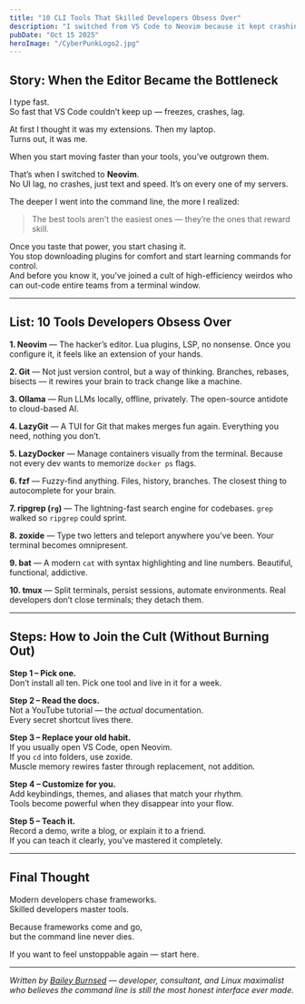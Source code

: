 ```yaml
---
title: "10 CLI Tools That Skilled Developers Obsess Over"
description: "I switched from VS Code to Neovim because it kept crashing. Here’s what I learned about tools that scale with your skill."
pubDate: "Oct 15 2025"
heroImage: "/CyberPunkLogo2.jpg"
---
```


## Story: When the Editor Became the Bottleneck

I type fast.  
So fast that VS Code couldn’t keep up — freezes, crashes, lag.  

At first I thought it was my extensions. Then my laptop.  
Turns out, it was me.  

When you start moving faster than your tools, you’ve outgrown them.  

That’s when I switched to **Neovim**.  
No UI lag, no crashes, just text and speed. It’s on every one of my servers.  

The deeper I went into the command line, the more I realized:  
> The best tools aren’t the easiest ones — they’re the ones that reward skill.

Once you taste that power, you start chasing it.  
You stop downloading plugins for comfort and start learning commands for control.  
And before you know it, you’ve joined a cult of high-efficiency weirdos who can out-code entire teams from a terminal window.

---

## List: 10 Tools Developers Obsess Over

**1. Neovim** — The hacker’s editor. Lua plugins, LSP, no nonsense. Once you configure it, it feels like an extension of your hands.  

**2. Git** — Not just version control, but a way of thinking. Branches, rebases, bisects — it rewires your brain to track change like a machine.  

**3. Ollama** — Run LLMs locally, offline, privately. The open-source antidote to cloud-based AI.  

**4. LazyGit** — A TUI for Git that makes merges fun again. Everything you need, nothing you don’t.  

**5. LazyDocker** — Manage containers visually from the terminal. Because not every dev wants to memorize `docker ps` flags.  

**6. fzf** — Fuzzy-find anything. Files, history, branches. The closest thing to autocomplete for your brain.  

**7. ripgrep (`rg`)** — The lightning-fast search engine for codebases. `grep` walked so `ripgrep` could sprint.  

**8. zoxide** — Type two letters and teleport anywhere you’ve been. Your terminal becomes omnipresent.  

**9. bat** — A modern `cat` with syntax highlighting and line numbers. Beautiful, functional, addictive.  

**10. tmux** — Split terminals, persist sessions, automate environments. Real developers don’t close terminals; they detach them.

---

## Steps: How to Join the Cult (Without Burning Out)

**Step 1 – Pick one.**  
Don’t install all ten. Pick one tool and live in it for a week.

**Step 2 – Read the docs.**  
Not a YouTube tutorial — the *actual* documentation.  
Every secret shortcut lives there.

**Step 3 – Replace your old habit.**  
If you usually open VS Code, open Neovim.  
If you `cd` into folders, use zoxide.  
Muscle memory rewires faster through replacement, not addition.

**Step 4 – Customize for you.**  
Add keybindings, themes, and aliases that match your rhythm.  
Tools become powerful when they disappear into your flow.

**Step 5 – Teach it.**  
Record a demo, write a blog, or explain it to a friend.  
If you can teach it clearly, you’ve mastered it completely.

---

## Final Thought

Modern developers chase frameworks.  
Skilled developers master tools.  

Because frameworks come and go,  
but the command line never dies.  

If you want to feel unstoppable again — start here.

---

*Written by [Bailey Burnsed](https://baileyburnsed.dev) — developer, consultant, and Linux maximalist who believes the command line is still the most honest interface ever made.*

